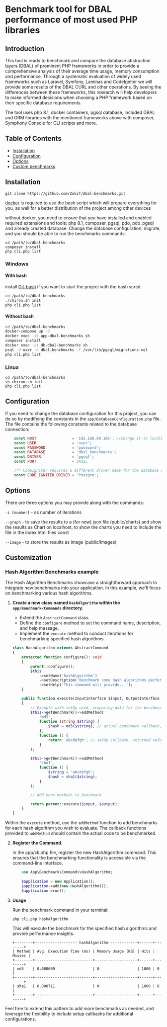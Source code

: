 # Benchmark tool for DBAL performance of most used PHP libraries

## Introduction
This tool is ready to benchmark and compare the database abstraction layers (DBAL) of prominent PHP frameworks in order to provide a comprehensive analysis of their average time usage,
memory consumption and performance. Through a systematic evaluation of widely used frameworks such as Laravel, Symfony, Laminas and CodeIgniter we will provide some results of the DBAL CURL and other operations. By seeing the differences between these frameworks, this research will help developers
to make informed decisions when choosing a PHP framework based on their specific database requirements.

The tool uses php 8.1, docker containers, pgsql database, included DBAL and ORM libraries with the mentioned frameworks above with composer, Symphony Console for CLI scripts and more.

## Table of Contents

- [Installation](#installation)
- [Configuration](#configuration)
- [Options](#options)
- [Custom benchmarks](#customization)

## Installation

`git clone https://github.com/ZokiT/dbal-benchmarks.git`

[docker](https://docs.docker.com/engine/install) is required to use the bash script which will prepare everything for you, as well for a better distribution of the project among other devices

without docker, you need to ensure that you have installed and enabled required extensions and tools:
php 8.1, composer, pgsql, pdo, pdo_pgsql and already created database. Change the database configuration, migrate, and you should be able to run the benchmarks commands:

```
cd /path/to/dbal-benchmarks
composer install
php cli.php list
```

### Windows
#### With bash
install [Git-bash](https://git-scm.com) if you want to start the project with the bash script

```bash
cd /path/to/dbal-benchmarks
./chiron.sh init 
php cli.php list
```
#### Without bash
```bash
cd /path/to/dbal-benchmarks
docker-compose up -d
docker exec -it app-dbal-benchmarks sh
composer install
docker exec -it db-dbal-benchmarks sh
psql -U user -d dbal_benchmarks -f /var/lib/pgsql/migrations.sql
php cli.php list
```

### Linux

```
cd /path/to/dbal-benchmarks
sh chiron.sh init
php cli.php list
```
## Configuration

If you need to change the database configuration for this project, you can do so by modifying the constants in the `app/DatabaseConfiguration.php` file. The file contains the following constants related to the database connection:

```php
    const HOST                = '192.168.99.106'; //change it to localhost
    const USER                = 'user';
    const PASSWORD            = 'password';
    const DATABASE            = 'dbal_benchmarks';
    const DRIVER              = 'pgsql';
    const PORT                = 5432;

    /** CodeIgniter requires a different driver name for the database connection, refer to the documentation for more details */
    const CODE_IGNITER_DRIVER = 'Postgre';
```

## Options
There are three options you may provide along with the commands:

`-i [number]` - as number of iterations

`--graph` - to save the results to a (for now) json file (public/charts) and show the results as Chart on localhost, to show the charts you need to include the file in the index.html files const

`--image` - to store the results as image (public/images)


## Customization

### Hash Algorithm Benchmarks example

The Hash Algorithm Benchmarks showcase a straightforward approach to integrate new benchmarks into your application. In this example, we'll focus on benchmarking various hash algorithms.

1. **Create a new class named `HashAlgorithm` within the `app/Benchmark/Commands` directory.**
    - Extend the `AbstractCommand` class.
    - Define the `configure` method to set the command name, description, and help message.
    - Implement the `execute` method to conduct iterations for benchmarking specified hash algorithms.

   ```php
   class HashAlgorithm extends AbstractCommand
   {
       protected function configure(): void
       {
           parent::configure();
           $this
               ->setName('hashAlgorithm')
               ->setDescription('Benchmark some hash algorithms performance.')
               ->setHelp('This command will provide...');
       }

       public function execute(InputInterface $input, OutputInterface $output): int
       {
           // Example with setUp used, preparing data for the benchmark
           $this->getBenchmark()->addMethod(
               'md5',
               function (string $string) {
                   $hash = md5($string); // actual benchmark callback, uses what is returned in setUp callback
               },
               function () {
                   return 'abcdefgh'; // setUp callback, returned value is used in actual benchmark callback
               }
           );

           $this->getBenchmark()->addMethod(
               'sha1',
               function () {
                   $string = 'abcdefgh';
                   $hash = sha1($string);
               }
           );
   
           // Add more methods to benchmark

           return parent::execute($input, $output);
       }
   }
   ```

Within the `execute` method, use the `addMethod` function to add benchmarks for each hash algorithm you wish to evaluate. The callback functions provided to `addMethod` should contain the actual code to be benchmarked.

2. **Register the Command.**

    In the app/cli.php file, register the new HashAlgorithm command. This ensures that the benchmarking functionality is accessible via the command-line interface.

    ```php
        use App\Benchmark\Commands\HashAlgorithm;
        
        $application = new Application();
        $application->add(new HashAlgorithm());
        $application->run();
    ```

3. **Usage**

    Run the benchmark command in your terminal:
    ```bash
    php cli.php hashAlgorithm
    ```

    This will execute the benchmark for the specified hash algorithms and provide performance insights.
    
    ```plaintext
    +--------+------------------- hashAlgorithm ------------+------+--------+
    | Method | Avg. Execution Time (ms) | Memory Usage (KB) | Hits | Misses |
    +--------+--------------------------+-------------------+------+--------+
    | md5    | 0.000609                 | 0                 | 1000 | 0      |
    +--------+--------------------------+-------------------+------+--------+
    | sha1   | 0.000711                 | 0                 | 1000 | 0      |
    +--------+--------------------------+-------------------+------+--------+
    ```

Feel free to extend this pattern to add more benchmarks as needed, and leverage the flexibility to include setup callbacks for additional configurations.
